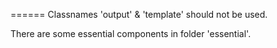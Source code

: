 ======
Classnames 'output' & 'template' should not be used.

There are some essential components in folder 'essential'.